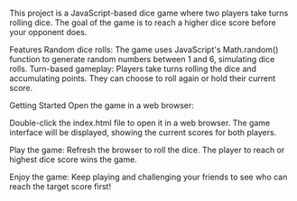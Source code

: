 This project is a JavaScript-based dice game where two players take turns rolling dice. The goal of the game is to reach a higher dice score before your opponent does.

Features
Random dice rolls: The game uses JavaScript's Math.random() function to generate random numbers between 1 and 6, simulating dice rolls.
Turn-based gameplay: Players take turns rolling the dice and accumulating points. They can choose to roll again or hold their current score.

Getting Started
Open the game in a web browser:

Double-click the index.html file to open it in a web browser.
The game interface will be displayed, showing the current scores for both players. 

Play the game:
Refresh the browser to roll the dice.
The player to reach or highest dice score wins the game.

Enjoy the game:
Keep playing and challenging your friends to see who can reach the target score first!